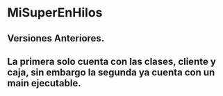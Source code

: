 # MiSuperEnHilos
## Versiones Anteriores.

## La primera solo cuenta con las clases, cliente y caja, sin embargo la segunda ya cuenta con un main ejecutable.
